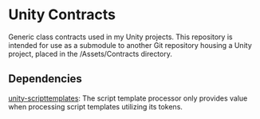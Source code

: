 # Unity Contracts
Generic class contracts used in my Unity projects. This repository is intended for use as a submodule to another Git repository housing a Unity project, placed in the /Assets/Contracts directory.

## Dependencies
[unity-scripttemplates](https://github.com/ocreeva/unity-scripttemplates):
The script template processor only provides value when processing script templates utilizing its tokens.
